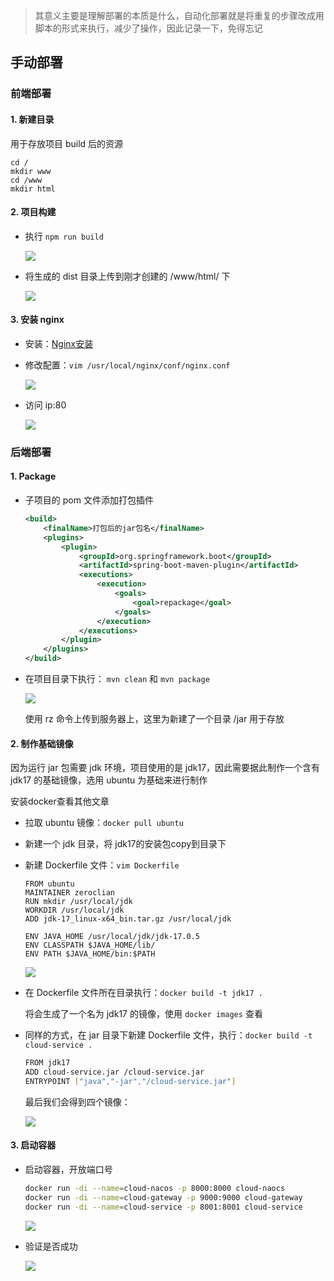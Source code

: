 > 其意义主要是理解部署的本质是什么，自动化部署就是将重复的步骤改成用脚本的形式来执行，减少了操作，因此记录一下，免得忘记

## 手动部署


### 前端部署

#### 1. 新建目录

用于存放项目 build 后的资源

```
cd /
mkdir www
cd /www
mkdir html
```

#### 2. 项目构建

- 执行 `npm run build`

  ![](http://cdn.liancode.top/img/20230116001513.png)

- 将生成的 dist 目录上传到刚才创建的 /www/html/ 下

  ![](http://cdn.liancode.top/img/20230116001833.png)

#### 3. 安装 nginx

- 安装：[Nginx安装](/环境/nginx.md)

- 修改配置：`vim /usr/local/nginx/conf/nginx.conf `

  ![](http://cdn.liancode.top/img/20230116002831.png)

- 访问 ip:80 

  ![](http://cdn.liancode.top/img/20230116003212.png)



### 后端部署

#### 1. Package

- 子项目的 pom 文件添加打包插件

  ```xml
  <build>
      <finalName>打包后的jar包名</finalName>
      <plugins>
          <plugin>
              <groupId>org.springframework.boot</groupId>
              <artifactId>spring-boot-maven-plugin</artifactId>
              <executions>
                  <execution>
                      <goals>
                          <goal>repackage</goal>
                      </goals>
                  </execution>
              </executions>
          </plugin>
      </plugins>
  </build>
  ```

- 在项目目录下执行： `mvn clean` 和 `mvn package`

  ![](http://cdn.liancode.top/img/20230116011617.png)

  使用 rz 命令上传到服务器上，这里为新建了一个目录 /jar 用于存放

#### 2. 制作基础镜像

因为运行 jar 包需要 jdk 环境，项目使用的是 jdk17，因此需要据此制作一个含有 jdk17 的基础镜像，选用 ubuntu 为基础来进行制作

安装docker查看其他文章

- 拉取 ubuntu 镜像：`docker pull ubuntu`

- 新建一个 jdk 目录，将 jdk17的安装包copy到目录下

- 新建 Dockerfile 文件：`vim Dockerfile`

  ```
  FROM ubuntu
  MAINTAINER zeroclian
  RUN mkdir /usr/local/jdk
  WORKDIR /usr/local/jdk
  ADD jdk-17_linux-x64_bin.tar.gz /usr/local/jdk
  
  ENV JAVA_HOME /usr/local/jdk/jdk-17.0.5
  ENV CLASSPATH $JAVA_HOME/lib/
  ENV PATH $JAVA_HOME/bin:$PATH
  ```

  ![](http://cdn.liancode.top/img/20230116013123.png)

- 在 Dockerfile 文件所在目录执行：`docker build -t jdk17 .`

  将会生成了一个名为 jdk17 的镜像，使用 `docker images` 查看

- 同样的方式，在 jar 目录下新建 Dockerfile 文件，执行：`docker build -t cloud-service .`

  ```bash
  FROM jdk17
  ADD cloud-service.jar /cloud-service.jar
  ENTRYPOINT ["java","-jar","/cloud-service.jar"]
  ```

  最后我们会得到四个镜像：

  ![](http://cdn.liancode.top/img/20230116013954.png)

#### 3. 启动容器

- 启动容器，开放端口号

  ```bash
  docker run -di --name=cloud-nacos -p 8000:8000 cloud-naocs
  docker run -di --name=cloud-gateway -p 9000:9000 cloud-gateway
  docker run -di --name=cloud-service -p 8001:8001 cloud-service
  ```

  ![](http://cdn.liancode.top/img/20230116014203.png)

- 验证是否成功

  ![](http://cdn.liancode.top/img/20230116014741.png)

